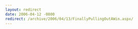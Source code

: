 ```yaml
---
layout: redirect
date: 2006-04-12 -0800
redirect: /archive/2006/04/13/FinallyPullingOutAWin.aspx/
---
```

